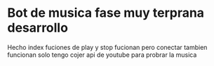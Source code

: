 #  Bot de musica fase muy terprana desarrollo
Hecho index fuciones de play y stop fucionan pero conectar tambien funcionan solo tengo cojer api de youtube para probrar la musica
